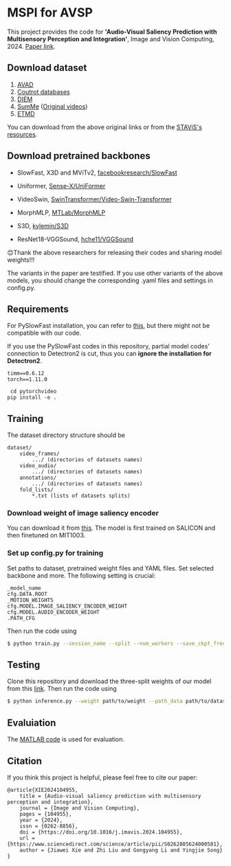 # MSPI for AVSP
This project provides the code for **'Audio-Visual Saliency Prediction with Multisensory Perception and Integration'**, Image and Vision Computing, 2024. [Paper link](https://www.sciencedirect.com/science/article/pii/S0262885624000581).

## Download dataset
1. [AVAD](https://sites.google.com/site/minxiongkuo/home)
2. [Coutrot databases](http://antoinecoutrot.magix.net/public/databases.html)
3. [DIEM](https://thediemproject.wordpress.com/videos-and%c2%a0data/)
4. [SumMe](http://cvsp.cs.ntua.gr/research/aveyetracking/) ([Original videos](https://gyglim.github.io/me/vsum/index.html#benchmark))
5. [ETMD](http://cvsp.cs.ntua.gr/research/aveyetracking/)

You can download from the above original links or from the [STAViS's resources](http://cvsp.cs.ntua.gr/research/stavis/).

## Download pretrained backbones
* SlowFast, X3D and MViTv2, [facebookresearch/SlowFast](https://github.com/facebookresearch/SlowFast/blob/main/MODEL_ZOO.md)
* Uniformer, [Sense-X/UniFormer](https://github.com/Sense-X/UniFormer/tree/main/video_classification)

* VideoSwin, [SwinTransformer/Video-Swin-Transformer](https://github.com/SwinTransformer/Video-Swin-Transformer)

* MorphMLP, [MTLab/MorphMLP](https://github.com/MTLab/MorphMLP)

* S3D, [kylemin/S3D](https://github.com/kylemin/S3D)

* ResNet18-VGGSound, [hche11/VGGSound](https://github.com/hche11/VGGSound)

😊Thank the above researchers for releasing their codes and sharing model weights!!!

The variants in the paper are testified. If you use other variants of the above models, you should change the corresponding .yaml files and settings in config.py.

## Requirements
For PySlowFast installation, you can refer to [this](https://github.com/facebookresearch/SlowFast/blob/main/INSTALL.md), but there might not be compatible with our code. 

If you use the PySlowFast codes in this repository, partial model codes' connection to Detectron2 is cut, thus you can **ignore the installation for Detectron2**.
```
timm==0.6.12
torch==1.11.0
```
```
 cd pytorchvideo
pip install -e .
```
## Training

The dataset directory structure should be 
```misc
dataset/
    video_frames/ 
        .../ (directories of datasets names) 
    video_audio/ 
        .../ (directories of datasets names)
    annotations/ 
        .../ (directories of datasets names) 
    fold_lists/
        *.txt (lists of datasets splits)
```
### Download weight of image saliency encoder
You can download it from [this](https://github.com/oraclefina/MSPI/releases/tag/v1.0.0). The model is first trained on SALICON and then finetuned on MIT1003.
### Set up config.py for training
Set paths to dataset, pretrained weight files and YAML files.
Set selected backbone and more.
The following setting is crucial:
```
_model_name
cfg.DATA.ROOT
_MOTION_WEIGHTS
cfg.MODEL.IMAGE_SALIENCY_ENCODER_WEIGHT
cfg.MODEL.AUDIO_ENCODER_WEIGHT 
.PATH_CFG
```

Then run the code using
```bash
$ python train.py --session_name --split --num_workers --save_ckpt_freq
```

## Testing
Clone this repository and download the three-split weights of our model from this [link](https://github.com/oraclefina/MSPI/releases/tag/v1.0.0). 
Then run the code using 
```bash
$ python inference.py --weight path/to/weight --path_data path/to/dataset --split split/of/dataset 
```

## Evaluiation
The [MATLAB code](https://github.com/cvzoya/saliency/tree/master/code_forMetrics) is used for evaluation.

## Citation
If you think this project is helpful, please feel free to cite our paper:
```
@article{XIE2024104955,
    title = {Audio-visual saliency prediction with multisensory perception and integration},
    journal = {Image and Vision Computing},
    pages = {104955},
    year = {2024},
    issn = {0262-8856},
    doi = {https://doi.org/10.1016/j.imavis.2024.104955},
    url = {https://www.sciencedirect.com/science/article/pii/S0262885624000581},
    author = {Jiawei Xie and Zhi Liu and Gongyang Li and Yingjie Song}
}
```
        
